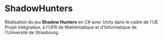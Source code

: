 # ShadowHunters

Réalisation du jeu **Shadow Hunters** en C# avec Unity dans le cadre de l'UE
Projet Intégrateur, à l'UFR de Mathématique et d'Informatique de l'Université de Strasbourg.
